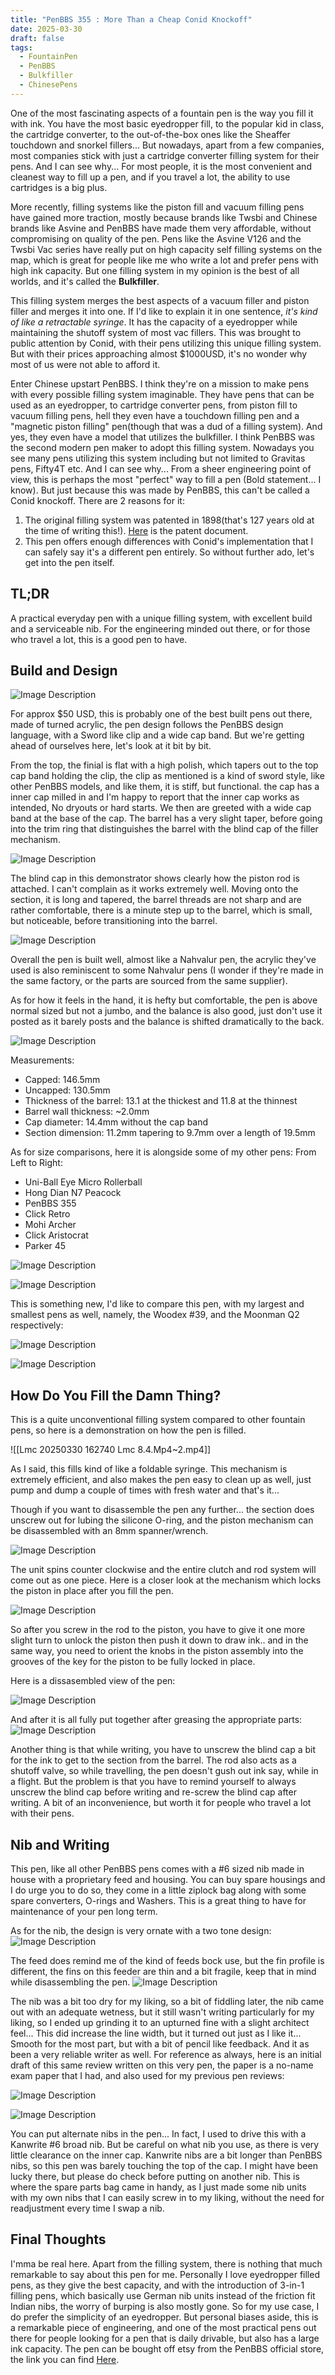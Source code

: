 ```yaml
---
title: "PenBBS 355 : More Than a Cheap Conid Knockoff"
date: 2025-03-30
draft: false
tags:
  - FountainPen
  - PenBBS
  - Bulkfiller
  - ChinesePens
---
```

One of the most fascinating aspects of a fountain pen is the way you fill it with ink. You have the most basic eyedropper fill, to the popular kid in class, the cartridge converter, to the out-of-the-box ones like the Sheaffer touchdown and snorkel fillers... But nowadays, apart from a few companies, most companies stick with just a cartridge converter filling system for their pens. And I can see why... For most people, it is the most convenient and cleanest way to fill up a pen, and if you travel a lot, the ability to use cartridges is a big plus.

More recently, filling systems like the piston fill and vacuum filling pens have gained more traction, mostly because brands like Twsbi and Chinese brands like Asvine and PenBBS have made them very affordable, without compromising on quality of the pen. Pens like the Asvine V126 and the Twsbi Vac series have really put on high capacity self filling systems on the map, which is great for people like me who write a lot and prefer pens with high ink capacity. But one filling system in my opinion is the best of all worlds, and it's called the **Bulkfiller**. 

This filling system merges the best aspects of a vacuum filler and piston filler and merges it into one. If I'd like to explain it in one sentence, *it's kind of like a retractable syringe*.  It has the capacity of a eyedropper while maintaining the shutoff system of most vac fillers. This was brought to public attention by Conid, with their pens utilizing this unique filling system. But with their prices approaching almost $1000USD, it's no wonder why most of us were not able to afford it. 

Enter Chinese upstart PenBBS. I think they're on a mission to make pens with every possible filling system imaginable. They have pens that can be used as an eyedropper, to cartridge converter pens, from piston fill to vacuum filling pens, hell they even have a touchdown filling pen and a "magnetic piston filling" pen(though that was a dud of a filling system). And yes, they even have a model that utilizes the bulkfiller. I think PenBBS was the second modern pen maker to adopt this filling system. Nowadays you see many pens utilizing this system including but not limited to Gravitas pens, Fifty4T etc. And I can see why... From a sheer engineering point of view, this is perhaps the most "perfect" way to fill a pen (Bold statement... I know). But just because this was made by PenBBS, this can't be called a Conid knockoff. There are 2 reasons for it:
1. The original filling system was patented in 1898(that's 127 years old at the time of writing this!). [Here](https://patents.google.com/patent/US610818A/en) is the patent document.
2. This pen offers enough differences with Conid's implementation that I can safely say it's a different pen entirely.
So without further ado, let's get into the pen itself.

## TL;DR
A practical everyday pen with a unique filling system, with excellent build and a serviceable nib. For the engineering minded out there, or for those who travel a lot, this is a good pen to have.

## Build and Design

![Image Description](/images/LMC_20250323_114105_lmc_8.4.jpg)

For approx $50 USD, this is probably one of the best built pens out there, made of turned acrylic, the pen design follows the PenBBS design language, with a Sword like clip and a wide cap band. But we're getting ahead of ourselves here, let's look at it bit by bit.

From the top, the finial is flat with a high polish, which tapers out to the top cap band holding the clip, the clip as mentioned is a kind of sword style, like other PenBBS models, and like them, it is stiff, but functional. the cap has a inner cap milled in and I'm happy to report that the inner cap works as intended, No dryouts or hard starts. We then are greeted with a wide cap band at the base of the cap. The barrel has a very slight taper, before going into the trim ring that distinguishes the barrel with the blind cap of the filler mechanism.

![Image Description](/images/LMC_20250323_114134_lmc_8.4.jpg)

The blind cap in this demonstrator shows clearly how the piston rod is attached. I can't complain as it works extremely well. Moving onto the section, it is long and tapered, the barrel threads are not sharp and are rather comfortable, there is a minute step up to the barrel, which is small, but noticeable, before transitioning into the barrel.

![Image Description](/images/LMC_20250329_175530_lmc_8.4.jpg)

Overall the pen is built well, almost like a Nahvalur pen, the acrylic they've used is also reminiscent to some Nahvalur pens (I wonder if they're made in the same factory, or the parts are sourced from the same supplier).

As for how it feels in the hand, it is hefty but comfortable, the pen is above normal sized but not a jumbo, and the balance is also good, just don't use it posted as it barely posts and the balance is shifted dramatically to the back. 

![Image Description](/images/LMC_20250331_120747_lmc_8.4.jpg)

Measurements:
- Capped: 146.5mm
- Uncapped: 130.5mm
- Thickness of the barrel: 13.1 at the thickest and 11.8 at the thinnest
- Barrel wall thickness: ~2.0mm
- Cap diameter: 14.4mm without the cap band
- Section dimension: 11.2mm tapering to 9.7mm over a length of 19.5mm

As for size comparisons, here it is alongside some of my other pens:
From Left to Right:
- Uni-Ball Eye Micro Rollerball
- Hong Dian N7 Peacock
- PenBBS 355
- Click Retro
- Mohi Archer
- Click Aristocrat
- Parker 45   

![Image Description](/images/LMC_20250323_114404_lmc_8.4.jpg)

![Image Description](/images/LMC_20250323_114543_lmc_8.4.jpg)

This is something new, I'd like to compare this pen, with my largest and smallest pens as well, namely, the Woodex #39, and the Moonman Q2 respectively:

![Image Description](/images/LMC_20250323_114805_lmc_8.4.jpg)

![Image Description](/images/LMC_20250323_114842_lmc_8.4.jpg)

## How Do You Fill the Damn Thing?

This is a quite unconventional filling system compared to other fountain pens, so here is a demonstration on how the pen is filled.

![[Lmc 20250330 162740 Lmc 8.4.Mp4~2.mp4]]

As I said, this fills kind of like a foldable syringe. This mechanism is extremely efficient, and also makes the pen easy to clean up as well, just pump and dump a couple of times with fresh water and that's it... 

Though if you want to disassemble the pen any further... the section does unscrew out for lubing the silicone O-ring, and the piston mechanism can be disassembled with an 8mm spanner/wrench.

![Image Description](/images/LMC_20250330_165756_lmc_8.4.jpg)

The unit spins counter clockwise and the entire clutch and rod system will come out as one piece. Here is a closer look at the mechanism which locks the piston in place after you fill the pen.

![Image Description](/images/LMC_20250330_165422_lmc_8.4.jpg)

So after you screw in the rod to the piston, you have to give it one more slight turn to unlock the piston then push it down to draw ink.. and in the same way, you need to orient the knobs in the piston assembly into the grooves of the key for the piston to be fully locked in place.

Here is a dissasembled view of the pen:

![Image Description](/images/LMC_20250330_165152_lmc_8.4.jpg)

And after it is all fully put together after greasing the appropriate parts:
![Image Description](/images/LMC_20250330_165621_lmc_8.4.jpg)

Another thing is that while writing, you have to unscrew the blind cap a bit for the ink to get to the section from the barrel. The rod also acts as a shutoff valve, so while travelling, the pen doesn't gush out ink say, while in a flight. But the problem is that you have to remind yourself to always unscrew the blind cap before writing and re-screw the blind cap after writing. A bit of an inconvenience, but worth it for people who travel a lot with their pens.

## Nib and Writing
This pen, like all other PenBBS pens comes with a #6 sized nib made in house with a proprietary feed and housing. You can buy spare housings and I do urge you to do so, they come in a little ziplock bag along with some spare converters, O-rings and Washers. This is a great thing to have for maintenance of your pen long term.

As for the nib, the design is very ornate with a two tone design:
![Image Description](/images/LMC_20250329_175503_lmc_8.4.jpg)

The feed does remind me of the kind of feeds bock use, but the fin profile is different, the fins on this feeder are thin and a bit fragile, keep that in mind while disassembling the pen.
![Image Description](/images/LMC_20250329_175455_lmc_8.4.jpg)

The nib was a bit too dry for my liking, so a bit of fiddling later, the nib came out with an adequate wetness, but it still wasn't writing particularly for my liking, so I ended up grinding it to an upturned fine with a slight architect feel... This did increase the line width, but it turned out just as I like it... Smooth for the most part, but with a bit of pencil like feedback. And it as been a very reliable writer as well. For reference as always, here is an initial draft of this same review written on this very pen, the paper is a no-name exam paper that I had, and also used for my previous pen reviews:

![Image Description](/images/LMC_20250329_181856_lmc_8.4.jpg)

![Image Description](/images/LMC_20250329_181926_lmc_8.4.jpg)

You can put alternate nibs in the pen... In fact, I used to drive this with a Kanwrite #6 broad nib. But be careful on what nib you use, as there is very little clearance on the inner cap. Kanwrite nibs are a bit longer than PenBBS nibs, so this pen was barely touching the top of the cap. I might have been lucky there, but please do check before putting on another nib. This is where the spare parts bag came in handy, as I just made some nib units with my own nibs that I can easily screw in to my liking, without the need for readjustment every time I swap a nib.


## Final Thoughts
I'mma be real here. Apart from the filling system, there is nothing that much remarkable to say about this pen for me. Personally I love eyedropper filled pens, as they give the best capacity, and with the introduction of 3-in-1 filling pens, which basically use German nib units instead of the friction fit Indian nibs, the worry of burping is also mostly gone. So for my use case, I do prefer the simplicity of an eyedropper. But personal biases aside, this is a remarkable piece of engineering, and one of the most practical pens out there for people looking for a pen that is daily drivable, but also has a large ink capacity. The pen can be bought off etsy from the PenBBS official store, the link you can find [Here](https://www.etsy.com/in-en/shop/PENBBSOfficialStore).